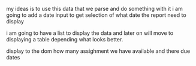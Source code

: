 my ideas is to use this data that we parse and do something with it i am going to add a date input to get selection of what date the report need to display

i am going to have a list to display the data and later on will move to displaying a table depending what looks better.

display to the dom how many assighment we have available and there due dates
